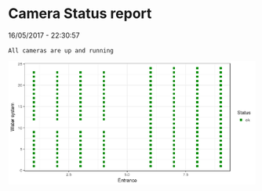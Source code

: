 Camera Status report
================
16/05/2017 - 22:30:57

    All cameras are up and running

![](camreport_files/figure-markdown_github/unnamed-chunk-2-1.png)
